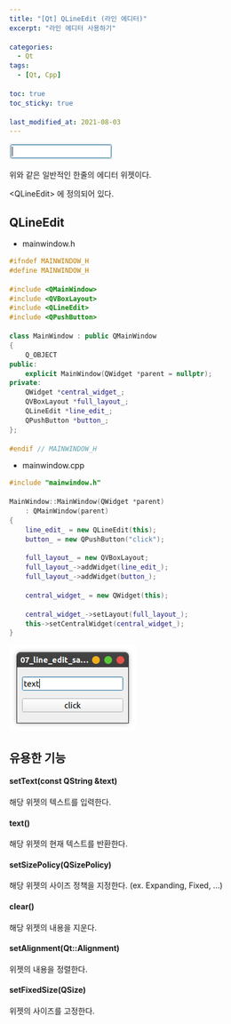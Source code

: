```yaml
---
title: "[Qt] QLineEdit (라인 에디터)"
excerpt: "라인 에디터 사용하기"

categories:
  - Qt
tags:
  - [Qt, Cpp]

toc: true
toc_sticky: true

last_modified_at: 2021-08-03
---
```


![image](/images/qt-image/lineedit_sample.png)

위와 같은 일반적인 한줄의 에디터 위젯이다.

\<QLineEdit> 에 정의되어 있다.

## QLineEdit

* mainwindow.h

```cpp
#ifndef MAINWINDOW_H
#define MAINWINDOW_H

#include <QMainWindow>
#include <QVBoxLayout>
#include <QLineEdit>
#include <QPushButton>

class MainWindow : public QMainWindow
{
    Q_OBJECT
public:
    explicit MainWindow(QWidget *parent = nullptr);
private:
    QWidget *central_widget_;
    QVBoxLayout *full_layout_;
    QLineEdit *line_edit_;
    QPushButton *button_;
};

#endif // MAINWINDOW_H
```

* mainwindow.cpp

```cpp
#include "mainwindow.h"

MainWindow::MainWindow(QWidget *parent)
    : QMainWindow(parent)
{
    line_edit_ = new QLineEdit(this);
    button_ = new QPushButton("click");

    full_layout_ = new QVBoxLayout;
    full_layout_->addWidget(line_edit_);
    full_layout_->addWidget(button_);

    central_widget_ = new QWidget(this);

    central_widget_->setLayout(full_layout_);
    this->setCentralWidget(central_widget_);
}
```

![lineedit](/images/qt-image/lineedit_result.png)

## 유용한 기능

#### setText(const QString &text)

해당 위젯의 텍스트를 입력한다.

#### text()

해당 위젯의 현재 텍스트를 반환한다.

#### setSizePolicy(QSizePolicy)

해당 위젯의 사이즈 정책을 지정한다. (ex. Expanding, Fixed, ...)

#### clear()

해당 위젯의 내용을 지운다.

#### setAlignment(Qt::Alignment)

위젯의 내용을 정렬한다.

#### setFixedSize(QSize)

위젯의 사이즈를 고정한다.